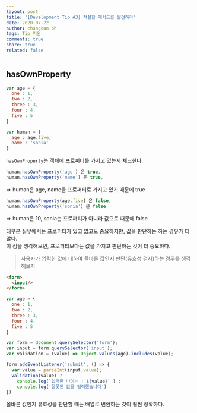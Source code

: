 ```yaml
---
layout: post
title: '[Development Tip #3] 적절한 메서드를 발견하라'
date: 2020-07-22
author: changsun oh
tags: Tip 미완
comments: true
share: true
related: false
---
```


## hasOwnProperty

```javascript
var age = {
  one : 1,
  two : 2,
  three : 3,
  four : 4,
  five : 5
}

var human = {
  age : age.five,
  name : 'sonia'
}
```

`hasOwnProperty`는 객체에 프로퍼티를 가지고 있는지 체크한다.  
```javascript
human.hasOwnProperty('age') 은 true,  
human.hasOwnProperty('name') 은 true,  
```
=> human은 age, name을 프로퍼티로 가지고 있기 때문에 true

```javascript
human.hasOwnProperty(age.five) 은 false,  
human.hasOwnProperty('sonia') 은 false  
```
=> human은 10, sonia는 프로퍼티가 아니라 값으로 때문에 false

대부분 실무에서는 프로퍼티가 있고 없고도 중요하지만, 값을 판단하는 하는 경유가 더 많다.  
이 점을 생각해보면, 프로퍼티보다는 값을 가지고 판단하는 것이 더 중요하다.

> 사용자가 입력한 값에 대하여 올바른 값인지 판단(유효성 검사)하는 경우를 생각해보자 

```html
<form> 
  <input/>
</form>
```
```javascript
var age = {
  one : 1,
  two : 2,
  three : 3,
  four : 4,
  five : 5
}

var form = document.querySelector('form');
var input = form.querySelector('input');
var validation = (value) => Object.values(age).includes(value);

form.addEventListener('submit', () => {
  var value = parseInt(input.value);
  validation(value) ? 
    console.log(`입력한 나이는 : ${value}` ) : 
    console.log('잘못된 값을 입력했습니다')
})
```

올바른 값인지 유효성을 판단할 때는 배열로 변환하는 것이 훨씬 정확하다.
